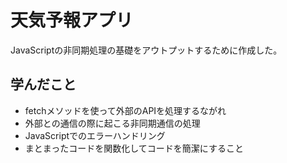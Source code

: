 # 天気予報アプリ

JavaScriptの非同期処理の基礎をアウトプットするために作成した。

## 学んだこと

- fetchメソッドを使って外部のAPIを処理するながれ
- 外部との通信の際に起こる非同期通信の処理
- JavaScriptでのエラーハンドリング
- まとまったコードを関数化してコードを簡潔にすること

